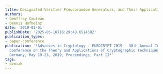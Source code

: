 ```yaml
---
title: Designated-Verifier Pseudorandom Generators, and Their Applications
authors:
- Geoffroy Couteau
- Dennis Hofheinz
date: '2019-01-01'
publishDate: '2025-05-18T16:29:48.651450Z'
publication_types:
- paper-conference
publication: '*Advances in Cryptology - EUROCRYPT 2019 - 38th Annual International
  Conference on the Theory and Applications of Cryptographic Techniques, Darmstadt,
  Germany, May 19-23, 2019, Proceedings, Part II*'
tags:
- dvnizk
---
```

